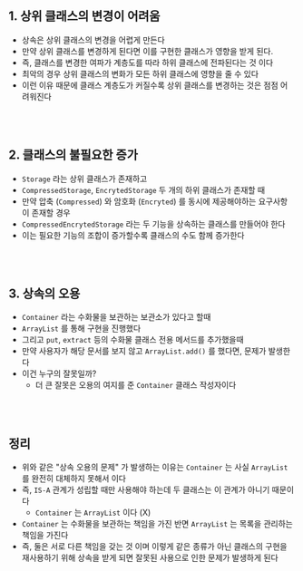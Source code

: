 ## 1. 상위 클래스의 변경이 어려움

- 상속은 상위 클래스의 변경을 어렵게 만든다
- 만약 상위 클래스를 변경하게 된다면 이를 구현한 클래스가 영향을 받게 된다.
- 즉, 클래스를 변경한 여파가 계층도를 따라 하위 클래스에 전파된다는 것 이다
- 최악의 경우 상위 클래스의 변화가 모든 하위 클래스에 영향을 줄 수 있다
- 이런 이유 때문에 클래스 계층도가 커질수록 상위 클래스를 변경하는 것은 점점 어려워진다

</br>
</br>

## 2. 클래스의 불필요한 증가

- `Storage` 라는 상위 클래스가 존재하고
- `CompressedStorage`, `EncrytedStorage` 두 개의 하위 클래스가 존재할 때
- 만약 압축 (`Compressed`) 와 암호화 (`Encryted`) 를 동시에 제공해야하는 요구사항이 존재할 경우
- `CompressedEncrytedStorage` 라는 두 기능을 상속하는 클래스를 만들어야 한다
- 이는 필요한 기능의 조합이 증가할수록 클래스의 수도 함께 증가한다

</br>
</br>

## 3. 상속의 오용

- `Container` 라는 수화물을 보관하는 보관소가 있다고 할때
- `ArrayList` 를 통해 구현을 진행했다
- 그리고 `put`, `extract` 등의 수화물 클래스 전용 메서드를 추가했을때
- 만약 사용자가 해당 문서를 보지 않고 `ArrayList.add()` 를 했다면, 문제가 발생한다
- 이건 누구의 잘못일까?
  - 더 큰 잘못은 오용의 여지를 준 `Container` 클래스 작성자이다

</br>
</br>

## 정리

- 위와 같은 "상속 오용의 문제" 가 발생하는 이유는 `Container` 는 사실 `ArrayList` 를 완전히 대체하지 못해서 이다
- 즉, `IS-A` 관계가 성립할 때만 사용해야 하는데 두 클래스는 이 관계가 아니기 때문이다
  - `Container` 는 `ArrayList` 이다 (X)
- `Container` 는 수화물을 보관하는 책임을 가진 반면 `ArrayList` 는 목록을 관리하는 책임을 가진다
- 즉, 둘은 서로 다른 책임을 갖는 것 이며 이렇게 같은 종류가 아닌 클래스의 구현을 재사용하기 위해 상속을 받게 되면 잘못된 사용으로 인한 문제가 발생하게 된다
